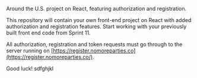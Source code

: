 Around the U.S. project on React, featuring authorization and registration.

This repository will contain your own front-end project on React with added authorization and registration features.
Start working with your previously built front end code from Sprint 11.

All authorization, registration and token requests must go through to the server running on [https://register.nomoreparties.co](https://register.nomoreparties.co/).

Good luck!
sdfghjkl
